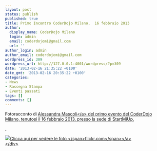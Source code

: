 ```yaml
---
layout: post
status: publish
published: true
title: Primo Incontro CoderDojo Milano,  16 febbraio 2013
author:
  display_name: CoderDojo Milano
  login: admin
  email: coderdojomi@gmail.com
  url: ''
author_login: admin
author_email: coderdojomi@gmail.com
wordpress_id: 309
wordpress_url: http://127.0.0.1:4001/wordpress/?p=309
date: '2013-02-16 21:35:22 +0100'
date_gmt: '2013-02-16 20:35:22 +0100'
categories:
- News
- Rassegna Stampa
- Eventi passati
tags: []
comments: []
---
```

<p>Fotoracconto di <a href="http:&#47;&#47;www.blogger.com&#47;profile&#47;14373180083913701463" target="_blank">Alessandra Mascoli<&#47;a>&nbsp;del primo evento del CoderDojo Milano, tenutosi il 16 febbraio 2013, presso la sede di StartMiUp.</p>
<p>&nbsp;</p>
<div class="flickr">
  <a href="http:&#47;&#47;www.flickr.com&#47;photos&#47;98942956@N02&#47;sets&#47;72157634842506997&#47;" target="_blank"><img src="http:&#47;&#47;coderdojomilano.it&#47;wp-content&#47;uploads&#47;2013&#47;02&#47;febbraio_2013.jpg" &#47;><span class="flickrText">Clicca qui per vedere le foto <&#47;span><span class="flickrName">flickr.com<&#47;span><&#47;a><br />
<&#47;div></p>
